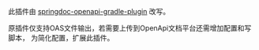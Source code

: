 此插件由 [springdoc-openapi-gradle-plugin](https://github.com/springdoc/springdoc-openapi-gradle-plugin) 改写。

原插件仅支持OAS文件输出，若需要上传到OpenApi文档平台还需增加配置和写脚本， 为简化配置，扩展此插件。
